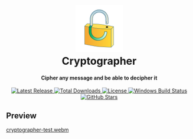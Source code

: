 <div align="center">
  
  <p>
    <h1>
      <a href="https://github.com/imsamroy/Cryptographer">
        <img src="Cryptographer.png" width=128 alt="Cryptographer" />
      </a>
      <br />
      Cryptographer
    </h1>
    <h4>Cipher any message and be able to decipher it</h4>
  </p>

  <p>
    <a href="https://github.com/imsamroy/Cryptographer/releases/latest">
      <img src="https://img.shields.io/github/release/imsamroy/Cryptographer.svg" alt="Latest Release" />
    </a>
    <a href="https://github.com/imsamroy/Cryptographer/releases">
      <img src="https://img.shields.io/github/downloads/imsamroy/Cryptographer/total.svg" alt="Total Downloads" />
    </a>
    <a href="https://github.com/imsamroy/Cryptographer/blob/master/LICENSE">
      <img src="https://img.shields.io/github/license/imsamroy/Cryptographer.svg" alt="License" />
    </a>
    <a href="https://github.com/imsamroy/Cryptographer/actions/workflows/windows.yml">
      <img src="https://img.shields.io/github/actions/workflow/status/imsamroy/Cryptographer/windows.yml?label=windows" alt="Windows Build Status" />
    </a>
    <a href="https://github.com/imsamroy/Cryptographer">
      <img src="https://img.shields.io/github/stars/imsamroy/Cryptographer" alt="GitHub Stars" />
    </a>
  </p>

</div>

## Preview

[cryptographer-test.webm](https://github.com/imsamroy/Cryptographer/assets/92716271/a46f98fc-f522-4239-9020-def658f25beb)

